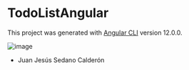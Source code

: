 # TodoListAngular

This project was generated with [Angular CLI](https://github.com/angular/angular-cli) version 12.0.0.

![image](https://user-images.githubusercontent.com/89318618/221613059-91d1af8b-bbfb-4052-95f2-9090277ca473.png)

- Juan Jesús Sedano Calderón
